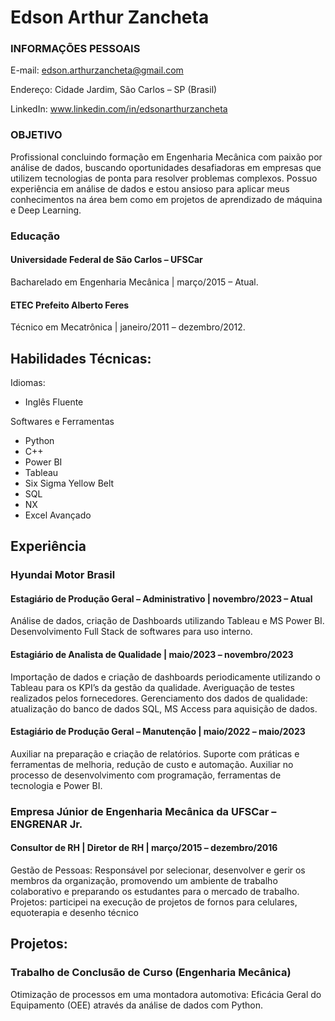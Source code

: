 # Edson Arthur Zancheta

### INFORMAÇÕES PESSOAIS

E-mail: edson.arthurzancheta@gmail.com

Endereço: Cidade Jardim, São Carlos – SP (Brasil)

LinkedIn: www.linkedin.com/in/edsonarthurzancheta

### OBJETIVO
Profissional concluindo formação em Engenharia Mecânica com paixão por análise de dados, buscando oportunidades desafiadoras em empresas que utilizem tecnologias de ponta para resolver problemas complexos. Possuo experiência em análise de dados e estou ansioso para aplicar meus conhecimentos na área bem como em projetos de aprendizado de máquina e Deep Learning.

### Educação

#### Universidade Federal de São Carlos – UFSCar
Bacharelado em Engenharia Mecânica | março/2015 – Atual.

#### ETEC Prefeito Alberto Feres
Técnico em Mecatrônica | janeiro/2011 – dezembro/2012.


## Habilidades Técnicas:

Idiomas:
- Inglês Fluente

Softwares e Ferramentas
- Python
- C++
- Power BI
- Tableau
- Six Sigma Yellow Belt
- SQL
- NX
- Excel Avançado

## Experiência

### Hyundai Motor Brasil

#### Estagiário de Produção Geral – Administrativo | novembro/2023 – Atual
Análise de dados, criação de Dashboards utilizando Tableau e MS Power BI. Desenvolvimento Full Stack de softwares para uso interno.

#### Estagiário de Analista de Qualidade | maio/2023 – novembro/2023

Importação de dados e criação de dashboards periodicamente utilizando o Tableau para os KPI’s da gestão da qualidade. Averiguação de testes realizados pelos fornecedores. Gerenciamento dos dados de qualidade: atualização 
do banco de dados SQL, MS Access para aquisição de dados.

#### Estagiário de Produção Geral – Manutenção | maio/2022 – maio/2023
Auxiliar na preparação e criação de relatórios. Suporte com práticas e ferramentas de melhoria, redução de custo e automação. Auxiliar no processo de desenvolvimento com programação, ferramentas de tecnologia e Power BI. 

### Empresa Júnior de Engenharia Mecânica da UFSCar – ENGRENAR Jr.

#### Consultor de RH | Diretor de RH | março/2015 – dezembro/2016
Gestão de Pessoas: Responsável por selecionar, desenvolver e gerir os membros da organização, promovendo um ambiente de trabalho colaborativo e preparando os estudantes para o mercado de trabalho. Projetos: participei na 
 execução de projetos de fornos para celulares, equoterapia e desenho técnico

## Projetos:

### Trabalho de Conclusão de Curso (Engenharia Mecânica)
Otimização de processos em uma montadora automotiva: Eficácia Geral do Equipamento (OEE) através da análise de dados com Python.



